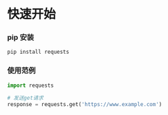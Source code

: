 # 快速开始

### pip 安装
```shell
pip install requests
```

### 使用范例

```python
import requests

# 发送get请求
response = requests.get('https://www.example.com')

```